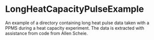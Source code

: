# LongHeatCapacityPulseExample
An example of a directory containing long heat pulse data taken with a PPMS during a heat capacity experiment. The data is extracted with assistance from code from Allen Scheie.
